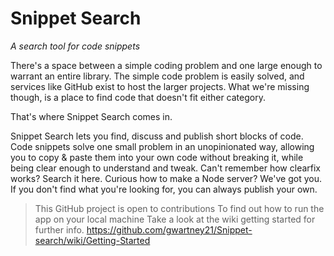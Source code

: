 # Snippet Search
_A search tool for code snippets_

There's a space between a simple coding problem and
one large enough to warrant an entire library. The simple
code problem is easily solved, and services like GitHub exist
to host the larger projects. What we're missing though, is
a place to find code that doesn't fit either category.

That's where Snippet Search comes in.

Snippet Search lets you find, discuss and publish
short blocks of code. Code snippets solve one small
problem in an unopinionated way, allowing you to
copy & paste them into your own code without breaking it,
while being clear enough to understand and tweak.
Can't remember how clearfix works? Search it here.
Curious how to make a Node server? We've got you.
If you don't find what you're looking for,
you can always publish your own.

> This GitHub project is open to contributions
To find out how to run the app on your local machine
Take a look at the wiki getting started for further info.
https://github.com/gwartney21/Snippet-search/wiki/Getting-Started

